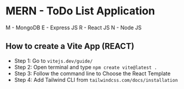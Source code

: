 # MERN - ToDo List Application 

M - MongoDB
E - Express JS
R - React JS
N - Node JS

## How to create a Vite App (REACT)

- Step 1: Go to `vitejs.dev/guide/`
- Step 2: Open terminal and type `npm create vite@latest .`
- Step 3: Follow the command line to Choose the React Template
- Step 4: Add Tailwind CLI from `tailwindcss.com/docs/installation`
